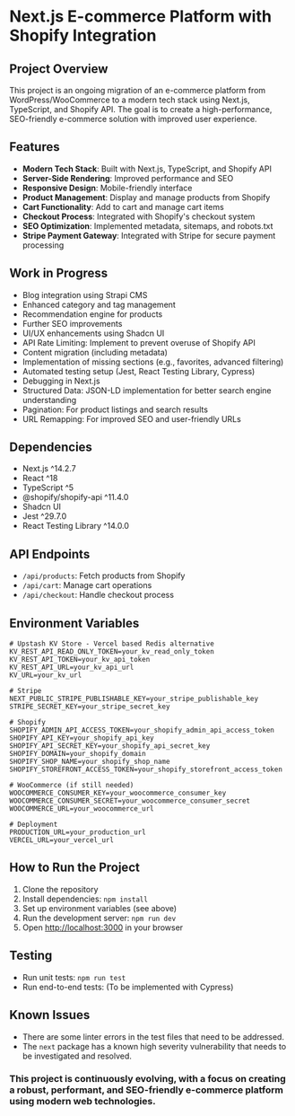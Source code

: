 # Next.js E-commerce Platform with Shopify Integration

## Project Overview

This project is an ongoing migration of an e-commerce platform from WordPress/WooCommerce to a modern tech stack using Next.js, TypeScript, and Shopify API. The goal is to create a high-performance, SEO-friendly e-commerce solution with improved user experience.

## Features

- **Modern Tech Stack**: Built with Next.js, TypeScript, and Shopify API
- **Server-Side Rendering**: Improved performance and SEO
- **Responsive Design**: Mobile-friendly interface
- **Product Management**: Display and manage products from Shopify
- **Cart Functionality**: Add to cart and manage cart items
- **Checkout Process**: Integrated with Shopify's checkout system
- **SEO Optimization**: Implemented metadata, sitemaps, and robots.txt
- **Stripe Payment Gateway**: Integrated with Stripe for secure payment processing

## Work in Progress

- Blog integration using Strapi CMS
- Enhanced category and tag management
- Recommendation engine for products
- Further SEO improvements
- UI/UX enhancements using Shadcn UI
- API Rate Limiting: Implement to prevent overuse of Shopify API
- Content migration (including metadata)
- Implementation of missing sections (e.g., favorites, advanced filtering)
- Automated testing setup (Jest, React Testing Library, Cypress)
- Debugging in Next.js
- Structured Data: JSON-LD implementation for better search engine understanding
- Pagination: For product listings and search results
- URL Remapping: For improved SEO and user-friendly URLs

## Dependencies

- Next.js ^14.2.7
- React ^18
- TypeScript ^5
- @shopify/shopify-api ^11.4.0
- Shadcn UI
- Jest ^29.7.0
- React Testing Library ^14.0.0

## API Endpoints

- `/api/products`: Fetch products from Shopify
- `/api/cart`: Manage cart operations
- `/api/checkout`: Handle checkout process

## Environment Variables

```
# Upstash KV Store - Vercel based Redis alternative
KV_REST_API_READ_ONLY_TOKEN=your_kv_read_only_token
KV_REST_API_TOKEN=your_kv_api_token
KV_REST_API_URL=your_kv_api_url
KV_URL=your_kv_url

# Stripe
NEXT_PUBLIC_STRIPE_PUBLISHABLE_KEY=your_stripe_publishable_key
STRIPE_SECRET_KEY=your_stripe_secret_key

# Shopify
SHOPIFY_ADMIN_API_ACCESS_TOKEN=your_shopify_admin_api_access_token
SHOPIFY_API_KEY=your_shopify_api_key
SHOPIFY_API_SECRET_KEY=your_shopify_api_secret_key
SHOPIFY_DOMAIN=your_shopify_domain
SHOPIFY_SHOP_NAME=your_shopify_shop_name
SHOPIFY_STOREFRONT_ACCESS_TOKEN=your_shopify_storefront_access_token

# WooCommerce (if still needed)
WOOCOMMERCE_CONSUMER_KEY=your_woocommerce_consumer_key
WOOCOMMERCE_CONSUMER_SECRET=your_woocommerce_consumer_secret
WOOCOMMERCE_URL=your_woocommerce_url

# Deployment
PRODUCTION_URL=your_production_url
VERCEL_URL=your_vercel_url
```

## How to Run the Project

1. Clone the repository
2. Install dependencies: `npm install`
3. Set up environment variables (see above)
4. Run the development server: `npm run dev`
5. Open [http://localhost:3000](http://localhost:3000) in your browser

## Testing

- Run unit tests: `npm run test`
- Run end-to-end tests: (To be implemented with Cypress)

## Known Issues

- There are some linter errors in the test files that need to be addressed.
- The `next` package has a known high severity vulnerability that needs to be investigated and resolved.

### This project is continuously evolving, with a focus on creating a robust, performant, and SEO-friendly e-commerce platform using modern web technologies.
